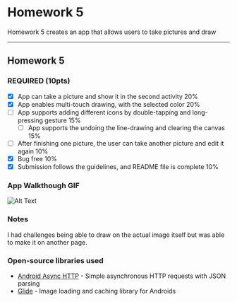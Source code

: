 # Homework 5
Homework 5 creates an app that allows users to take pictures and draw

---

## Homework 5

### REQUIRED (10pts)
- [x] App can take a picture and show it in the second activity 20%
- [x] App enables multi-touch drawing, with the selected color 20%
- [ ] App supports adding different icons by double-tapping and long-pressing gesture 15%
   - [ ] App supports the undoing the line-drawing and clearing the canvas 15%
- [ ] After finishing one picture, the user can take another picture and edit it again 10%
- [x] Bug free 10%
- [x] Submission follows the guidelines, and README file is complete 10%

### App Walkthough GIF

![Alt Text](https://media.giphy.com/media/qd1yu3P0zNuUbGNGGz/giphy.gif)

### Notes
I had challenges being able to draw on the actual image itself but was able to make it on another page.

### Open-source libraries used

- [Android Async HTTP](https://github.com/codepath/CPAsyncHttpClient) - Simple asynchronous HTTP requests with JSON parsing
- [Glide](https://github.com/bumptech/glide) - Image loading and caching library for Androids
